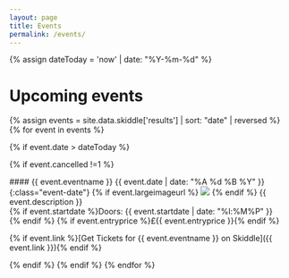 ```yaml
---
layout: page
title: Events
permalink: /events/
---
```


{% assign dateToday = 'now' | date: "%Y-%m-%d" %}

# Upcoming events

{% assign events = site.data.skiddle['results'] | sort: "date" | reversed  %}
{% for event in events %}

{% if event.date > dateToday  %}

{% if event.cancelled !=1  %}

<div class="event-item" markdown="1">
#### {{ event.eventname }}
{{ event.date | date: "%A %d %B %Y" }}
{:class="event-date"}
{% if event.largeimageurl %}
<img class="img-responsive" src="{{ event.largeimageurl }}"/>
{% endif %}
{{ event.description }}<br/>
{% if event.startdate %}Doors: {{ event.startdate | date: "%l:%M%P" }} <br/>{% endif %}
{% if event.entryprice %}£{{ event.entryprice }}{% endif %}

{% if event.link %}[Get Tickets for {{ event.eventname }} on Skiddle]({{ event.link }}){% endif %}

</div>
{% endif %} <!-- not cancelled -->
{% endif %} <!-- in the future -->
{% endfor %}


